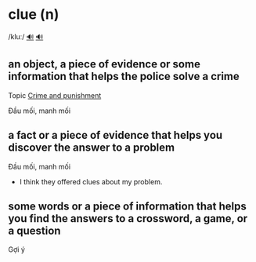 # clue (n)

/kluː/ [🔊](https://www.oxfordlearnersdictionaries.com/media/english/uk_pron/c/clu/clue_/clue__gb_1.mp3) [🔊](https://www.oxfordlearnersdictionaries.com/media/english/us_pron/c/clu/clue_/clue__us_1.mp3)

## an object, a piece of evidence or some information that helps the police solve a crime

Topic [Crime and punishment](../topics/crime-and-punishment.md#crime--punishment)

Đầu mối, manh mối

## a fact or a piece of evidence that helps you discover the answer to a problem

Đầu mối, manh mối

- I think they offered clues about my problem.

## some words or a piece of information that helps you find the answers to a crossword, a game, or a question

Gợi ý